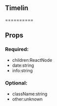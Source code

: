
## Timelin
==========
## Props


### Required:
 - children:ReactNode
 - date:string
 - info:string

### Optional:
 - className:string
 - other:unknown